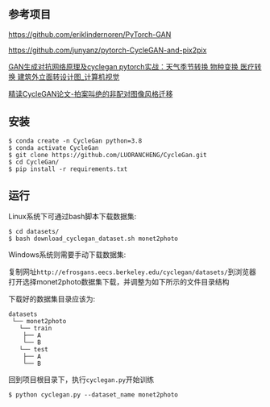## 参考项目
https://github.com/eriklindernoren/PyTorch-GAN

https://github.com/junyanz/pytorch-CycleGAN-and-pix2pix

[GAN生成对抗网络原理及cyclegan pytorch实战：天气季节转换 物种变换 医疗转换 建筑外立面转设计图_计算机视觉](https://www.bilibili.com/video/BV1qVmwYfEN4/?spm_id_from=333.337.search-card.all.click&vd_source=1a02178b1644ddc9b579739c3c1616b4)

[精读CycleGAN论文-拍案叫绝的非配对图像风格迁移](https://www.bilibili.com/video/BV1Ya411a78P/?spm_id_from=333.337.search-card.all.click&vd_source=1a02178b1644ddc9b579739c3c1616b4)

## 安装
    $ conda create -n CycleGan python=3.8
    $ conda activate CycleGan
    $ git clone https://github.com/LUORANCHENG/CycleGan.git
    $ cd CycleGan/
    $ pip install -r requirements.txt

## 运行
Linux系统下可通过bash脚本下载数据集:

    $ cd datasets/
    $ bash download_cyclegan_dataset.sh monet2photo

Windows系统则需要手动下载数据集:

复制网址`http://efrosgans.eecs.berkeley.edu/cyclegan/datasets/`到浏览器打开选择monet2photo数据集下载，并调整为如下所示的文件目录结构

下载好的数据集目录应该为:
```
datasets
 └── monet2photo
   └── train
    ├── A
    └── B
   └── test
    ├── A
    └── B
```
回到项目根目录下，执行`cyclegan.py`开始训练

    $ python cyclegan.py --dataset_name monet2photo
